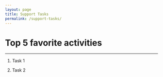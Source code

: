 ```yaml
---
layout: page
title: Support Tasks
permalink: /support-tasks/
---
```


# Top 5 favorite activities
***

1. Task 1

2. Task 2